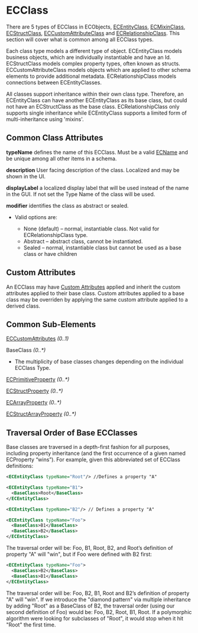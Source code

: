 # ECClass

There are 5 types of ECClass in ECObjects, [ECEntityClass](./ec-entity-class.md), [ECMixinClass](./ec-mixin-class.md), [ECStructClass](./ec-struct-class.md), [ECCustomAttributeClass](./ec-custom-attribute-class.md) and [ECRelationshipClass](./ec-relationship-class.md). This section will cover what is common among all ECClass types.

Each class type models a different type of object. ECEntityClass models business objects, which are individually instantiable and have an Id. ECStructClass models complex property types, often known as structs. ECCustomAttributeClass models objects which are applied to other schema elements to provide additional metadata. ECRelationshipClass models connections between ECEntityClasses.

All classes support inheritance within their own class type. Therefore, an ECEntityClass can have another ECEntityClass as its base class, but could not have an ECStructClass as the base class. ECRelationshipClass only supports single inheritance while ECEntityClass supports a limited form of multi-inheritance using 'mixins'.

## Common Class Attributes

**typeName** defines the name of this ECClass. Must be a valid [ECName](./ec-name.md) and be unique among all other items in a schema.

**description** User facing description of the class. Localized and may be shown in the UI.

**displayLabel** a localized display label that will be used instead of the name in the GUI. If not set the Type Name of the class will be used.

**modifier** identifies the class as abstract or sealed.
- Valid options are:

  - None (default) – normal, instantiable class. Not valid for ECRelationshipClass type.
  - Abstract – abstract class, cannot be instantiated.
  - Sealed – normal, instantiable class but cannot be used as a base class or have children

## Custom Attributes

An ECClass may have [Custom Attributes](./ec-custom-attributes.md) applied and inherit the custom attributes applied to their base class.  Custom attributes applied to a base class may be overriden by applying the same custom attribute applied to a derived class.

## Common Sub-Elements

[ECCustomAttributes](./ec-custom-attributes.md) _(0..1)_

BaseClass _(0..*)_

- The multiplicity of base classes changes depending on the individual ECClass Type.

[ECPrimitiveProperty](./ec-property.md#ecprimitiveproperty) _(0..*)_

[ECStructProperty](./ec-property.md#ecstructproperty) _(0..*)_

[ECArrayProperty](./ec-property.md#ecprimitivearrayproperty) _(0..*)_

[ECStructArrayProperty](./ec-property.md#ecstructarrayproperty) _(0..*)_

## Traversal Order of Base ECClasses

Base classes are traversed in a depth-first fashion for all purposes, including property inheritance (and the first occurrence of a given named ECProperty “wins”). For example, given this abbreviated set of ECClass definitions:

```xml
<ECEntityClass typeName="Root"/> //Defines a property "A"

<ECEntityClass typeName="B1">
  <BaseClass>Root</BaseClass>
</ECEntityClass>

<ECEntityClass typeName="B2"/> // Defines a property "A"

<ECEntityClass typeName="Foo">
  <BaseClass>B1</BaseClass>
  <BaseClass>B2</BaseClass>
</ECEntityClass>
```

The traversal order will be: Foo, B1, Root, B2, and Root’s definition of property "A" will "win", but if Foo were defined with B2 first:

```xml
<ECEntityClass typeName="Foo">
  <BaseClass>B2</BaseClass>
  <BaseClass>B1</BaseClass>
</ECEntityClass>
```

The traversal order will be: Foo, B2, B1, Root and B2’s definition of property "A" will "win". If we introduce the "diamond pattern" via multiple inheritance by adding "Root" as a BaseClass of B2, the traversal order (using our second definition of Foo) would be: Foo, B2, Root, B1, Root. If a polymorphic algorithm were looking for subclasses of "Root", it would stop when it hit "Root" the first time.